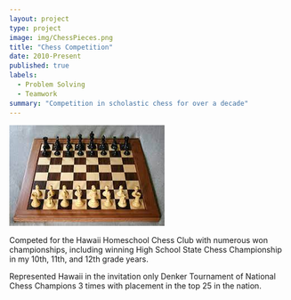 ```yaml
---
layout: project
type: project
image: img/ChessPieces.png
title: "Chess Competition"
date: 2010-Present
published: true
labels:
  - Problem Solving
  - Teamwork
summary: "Competition in scholastic chess for over a decade"
---
```


<img class="img-fluid" src="../img/Chessboard.jpg">

Competed for the Hawaii Homeschool Chess Club with numerous won championships, including winning High School State Chess Championship in my 10th, 11th, and 12th grade years.

Represented Hawaii in the invitation only Denker Tournament of National Chess Champions 3 times with placement in the top 25 in the nation.
